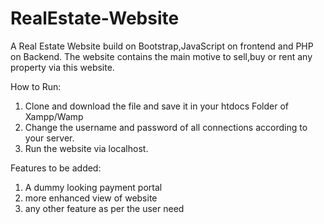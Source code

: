 # RealEstate-Website
A Real Estate Website build on Bootstrap,JavaScript on frontend
and PHP on Backend.
The website contains the main motive to sell,buy or rent any property via this website.

How to Run:
1) Clone and download the file and save it in your htdocs Folder of Xampp/Wamp
2) Change the username and password of all connections according to your server.
3) Run the website via localhost.

Features to be added:
1) A dummy looking payment portal
2) more enhanced view of website
3) any other feature as per the user need

